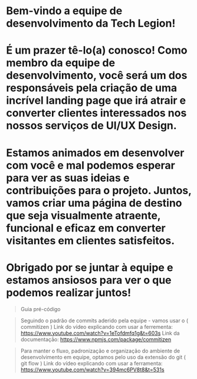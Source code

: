 # Bem-vindo a equipe de desenvolvimento da Tech Legion!

# É um prazer tê-lo(a) conosco! Como membro da equipe de desenvolvimento, você será um dos responsáveis pela criação de uma incrível landing page que irá atrair e converter clientes interessados nos nossos serviços de UI/UX Design.

# Estamos animados em desenvolver com você e mal podemos esperar para ver as suas ideias e contribuições para o projeto. Juntos, vamos criar uma página de destino que seja visualmente atraente, funcional e eficaz em converter visitantes em clientes satisfeitos.

# Obrigado por se juntar à equipe e estamos ansiosos para ver o que podemos realizar juntos!

> Guia pré-código

> Seguindo o padrão de commits aderido pela equipe - vamos usar o ( commitizen )
> Link do vídeo explicando com usar a ferrementa: https://www.youtube.com/watch?v=1eTofdmfq1g&t=603s
> Link da documentação: https://www.npmjs.com/package/commitizen

> Para manter o fluxo, padronização e organização do ambiente de desenvolvimento em equipe, optamos pelo uso da extensão do git ( git flow )
> Link do vídeo explicando com usar a ferramenta: https://www.youtube.com/watch?v=394mc6PV8t8&t=531s
